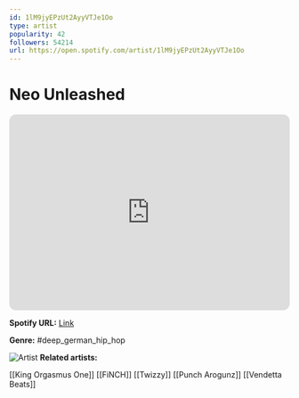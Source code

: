 ```yaml
---
id: 1lM9jyEPzUt2AyyVTJe1Oo
type: artist
popularity: 42
followers: 54214
url: https://open.spotify.com/artist/1lM9jyEPzUt2AyyVTJe1Oo
---
```

# Neo Unleashed

<iframe style="border-radius:12px" src="https://open.spotify.com/embed/artist/1lM9jyEPzUt2AyyVTJe1Oo" width="100%" height="352" frameBorder="0" allowfullscreen="" allow="autoplay; clipboard-write; encrypted-media; fullscreen; picture-in-picture" loading="lazy"></iframe>

**Spotify URL:** [Link](https://open.spotify.com/artist/1lM9jyEPzUt2AyyVTJe1Oo)

**Genre:**  #deep_german_hip_hop

![Artist](https://i.scdn.co/image/ab6761610000e5eb658a04f5c3a1d1f026a2f9b5)
**Related artists:**

[[King Orgasmus One]]
[[FiNCH]]
[[Twizzy]]
[[Punch Arogunz]]
[[Vendetta Beats]]
